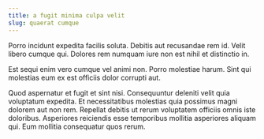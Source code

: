 ```yaml
---
title: a fugit minima culpa velit
slug: quaerat cumque
---
```


Porro incidunt expedita facilis soluta. Debitis aut recusandae rem id. Velit libero cumque qui. Dolores rem numquam iure non est nihil et distinctio in.

Est sequi enim vero cumque vel animi non. Porro molestiae harum. Sint qui molestias eum ex est officiis dolor corrupti aut.

Quod aspernatur et fugit et sint nisi. Consequuntur deleniti velit quia voluptatum expedita. Et necessitatibus molestias quia possimus magni dolorem aut non rem. Repellat debitis ut rerum voluptatem officiis omnis iste doloribus. Asperiores reiciendis esse temporibus mollitia asperiores aliquam qui. Eum mollitia consequatur quos rerum.

